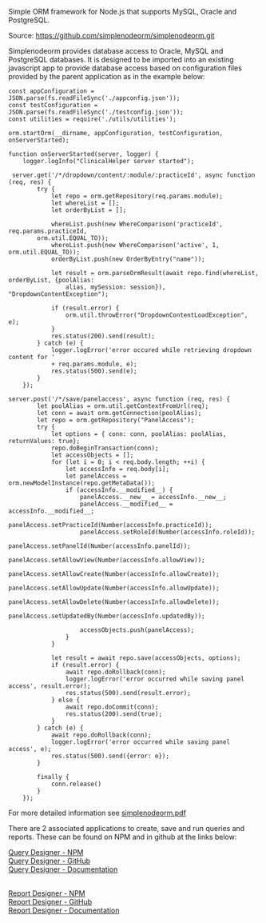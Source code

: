 Simple ORM framework for Node.js that supports MySQL, Oracle and PostgreSQL.

Source:
https://github.com/simplenodeorm/simplenodeorm.git


Simplenodeorm provides database access to Oracle, MySQL and PostgreSQL databases. It is designed to be imported 
into an existing javascript app to provide database access based on configuration files provided by the parent 
application as in the example below:


```
const appConfiguration = JSON.parse(fs.readFileSync('./appconfig.json'));
const testConfiguration = JSON.parse(fs.readFileSync('./testconfig.json'));
const utilities = require('./utils/utilities');

orm.startOrm(__dirname, appConfiguration, testConfiguration, onServerStarted);

function onServerStarted(server, logger) {
    logger.logInfo("ClinicalHelper server started");

 server.get('/*/dropdown/content/:module/:practiceId', async function (req, res) {
        try {
            let repo = orm.getRepository(req.params.module);
            let whereList = [];
            let orderByList = [];

            whereList.push(new WhereComparison('practiceId', req.params.practiceId,
 		orm.util.EQUAL_TO));
            whereList.push(new WhereComparison('active', 1, orm.util.EQUAL_TO));
            orderByList.push(new OrderByEntry("name"));

            let result = orm.parseOrmResult(await repo.find(whereList, orderByList, {poolAlias: 
				alias, mySession: session}), "DropdownContentException");

            if (result.error) {
                orm.util.throwError("DropdownContentLoadException", e);
            }
            res.status(200).send(result);
        } catch (e) {
            logger.logError('error occured while retrieving dropdown content for ' 
			+ req.params.module, e);
            res.status(500).send(e);
        }
    });

server.post('/*/save/panelaccess', async function (req, res) {
        let poolAlias = orm.util.getContextFromUrl(req);
        let conn = await orm.getConnection(poolAlias);
        let repo = orm.getRepository("PanelAccess");
        try {
            let options = { conn: conn, poolAlias: poolAlias, returnValues: true};
            repo.doBeginTransaction(conn);
            let accessObjects = [];
            for (let i = 0; i < req.body.length; ++i) {
                let accessInfo = req.body[i];
                let panelAccess = orm.newModelInstance(repo.getMetaData());
                if (accessInfo.__modified__) {
                    panelAccess.__new__ = accessInfo.__new__;
                    panelAccess.__modified__ = accessInfo.__modified__;
                    panelAccess.setPracticeId(Number(accessInfo.practiceId));
                    panelAccess.setRoleId(Number(accessInfo.roleId));
                    panelAccess.setPanelId(Number(accessInfo.panelId));
                    panelAccess.setAllowView(Number(accessInfo.allowView));
                    panelAccess.setAllowCreate(Number(accessInfo.allowCreate));
                    panelAccess.setAllowUpdate(Number(accessInfo.allowUpdate));
                    panelAccess.setAllowDelete(Number(accessInfo.allowDelete));
                    panelAccess.setUpdatedBy(Number(accessInfo.updatedBy));

                    accessObjects.push(panelAccess);
                }
            }

            let result = await repo.save(accessObjects, options);
            if (result.error) {
                await repo.doRollback(conn);
                logger.logError('error occurred while saving panel access', result.error);
                res.status(500).send(result.error);
            } else {
                await repo.doCommit(conn);
                res.status(200).send(true);
            }
        } catch (e) {
            await repo.doRollback(conn);
            logger.logError('error occurred while saving panel access', e);
            res.status(500).send({error: e});
        }

        finally {
            conn.release()
        }
    });
```
For more detailed information see <a href="https://github.com/simplenodeorm/simplenodeorm/blob/master/simplenodeorm.pdf">simplenodeorm.pdf</a>

There are 2 associated applications to create, save and run queries and reports. These can be found on NPM and in github at the links below:

<a href="https://www.npmjs.com/package/@simplenodeorm/simplenodedesigner">Query Designer - NPM</a><br />
<a href="https://github.com/simplenodeorm/simplenodedesigner">Query Designer - GitHub</a><br />
<a href="https://github.com/simplenodeorm/simplenodedesigner/blob/master/public/docs/qdesigner-full.pdf">Query Designer - Documentation</a><br /><br />

<a href="https://www.npmjs.com/package/@simplenodeorm/simplenodereport">Report Designer - NPM</a><br />
<a href="https://github.com/simplenodeorm/simplenodereport">Report Designer - GitHub</a><br />
<a href="https://github.com/simplenodeorm/simplenodereport/blob/master/public/docs/rdesigner-full.pdf">Report Designer - Documentation</a>

